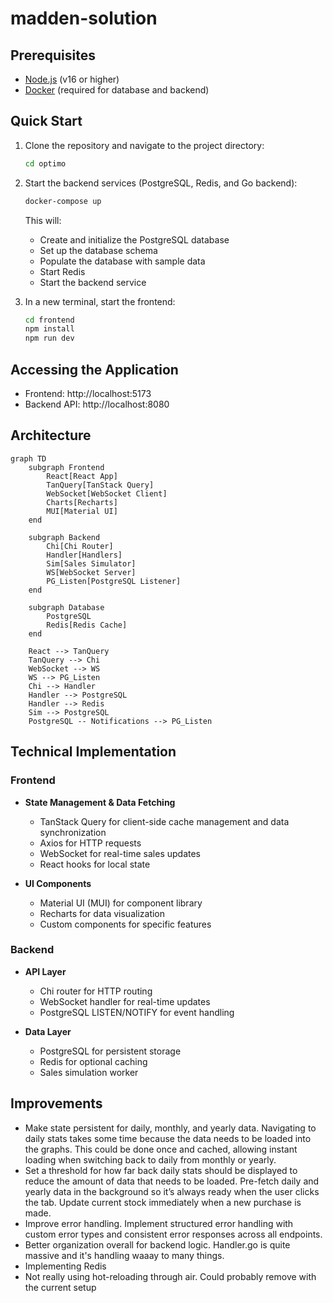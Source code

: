 # madden-solution

## Prerequisites

- [Node.js](https://nodejs.org/) (v16 or higher)
- [Docker](https://www.docker.com/products/docker-desktop/) (required for database and backend)

## Quick Start

1. Clone the repository and navigate to the project directory:
   ```bash
   cd optimo
   ```

2. Start the backend services (PostgreSQL, Redis, and Go backend):
   ```bash
   docker-compose up
   ```
   This will:
   - Create and initialize the PostgreSQL database
   - Set up the database schema
   - Populate the database with sample data
   - Start Redis
   - Start the backend service

3. In a new terminal, start the frontend:
   ```bash
   cd frontend
   npm install
   npm run dev
   ```

## Accessing the Application

- Frontend: http://localhost:5173
- Backend API: http://localhost:8080

## Architecture

```mermaid
graph TD
    subgraph Frontend
        React[React App]
        TanQuery[TanStack Query]
        WebSocket[WebSocket Client]
        Charts[Recharts]
        MUI[Material UI]
    end

    subgraph Backend
        Chi[Chi Router]
        Handler[Handlers]
        Sim[Sales Simulator]
        WS[WebSocket Server]
        PG_Listen[PostgreSQL Listener]
    end

    subgraph Database
        PostgreSQL
        Redis[Redis Cache]
    end

    React --> TanQuery
    TanQuery --> Chi
    WebSocket --> WS
    WS --> PG_Listen
    Chi --> Handler
    Handler --> PostgreSQL
    Handler --> Redis
    Sim --> PostgreSQL
    PostgreSQL -- Notifications --> PG_Listen
```
## Technical Implementation

### Frontend
- **State Management & Data Fetching**
  - TanStack Query for client-side cache management and data synchronization
  - Axios for HTTP requests
  - WebSocket for real-time sales updates
  - React hooks for local state

- **UI Components**
  - Material UI (MUI) for component library
  - Recharts for data visualization
  - Custom components for specific features

### Backend
- **API Layer**
  - Chi router for HTTP routing
  - WebSocket handler for real-time updates
  - PostgreSQL LISTEN/NOTIFY for event handling

- **Data Layer**
  - PostgreSQL for persistent storage
  - Redis for optional caching
  - Sales simulation worker

## Improvements
- Make state persistent for daily, monthly, and yearly data. Navigating to daily stats takes some time because the data needs to be loaded into the graphs. This could be done once and cached, allowing instant loading when switching back to daily from monthly or yearly.
- Set a threshold for how far back daily stats should be displayed to reduce the amount of data that needs to be loaded. Pre-fetch daily and yearly data in the background so it’s always ready when the user clicks the tab. Update current stock immediately when a new purchase is made.
- Improve error handling. Implement structured error handling with custom error types and consistent error responses across all endpoints.
- Better organization overall for backend logic. Handler.go is quite massive and it's handling waaay to many things. 
- Implementing Redis
- Not really using hot-reloading through air. Could probably remove with the current setup
